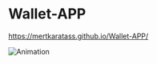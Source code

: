# Wallet-APP
https://mertkaratass.github.io/Wallet-APP/

![Animation](https://github.com/MertKaratass/Wallet-APP/assets/140601271/5cb0ab21-1836-4c9d-8cdf-1dbbb03c2f44)
